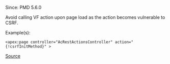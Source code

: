 Since: PMD 5.6.0

Avoid calling VF action upon page load as the action becomes vulnerable to CSRF.

Example(s):
```
<apex:page controller="AcRestActionsController" action="{!csrfInitMethod}" >
```

[Source](https://pmd.github.io/pmd-5.6.1/pmd-visualforce/rules/vf/security.html#VfCsrf)
